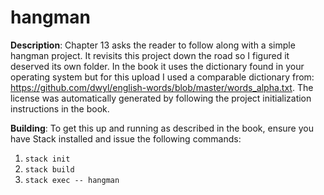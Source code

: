 # hangman

**Description**: Chapter 13 asks the reader to follow along with a simple hangman project. It revisits this project down the road so I figured it deserved its own folder. In the book it uses the dictionary found in your operating system but for this upload I used a comparable dictionary from: https://github.com/dwyl/english-words/blob/master/words_alpha.txt. The license was automatically generated by following the project initialization instructions in the book.

**Building**: To get this up and running as described in the book, ensure you have Stack installed and issue the following commands: 
1. `stack init`
2. `stack build`
3. `stack exec -- hangman`

